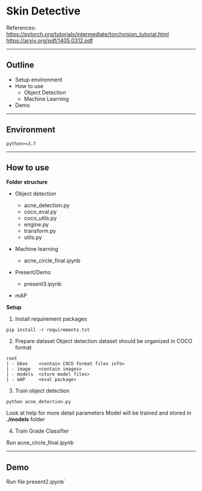 # Skin Detective

References:
https://pytorch.org/tutorials/intermediate/torchvision_tutorial.html
https://arxiv.org/pdf/1405.0312.pdf


--- 
## Outline

- Setup environment
- How to use
  - Object Detection
  - Machine Learning
- Demo

--- 

## Environment

```
python>=3.7
```

---
## How to use

**Folder structure** 


- Object detection

  - acne_detection.py
  - coco_eval.py
  - coco_utils.py
  - engine.py
  - transform.py
  - utils.py

- Machine learning
  - acne_circle_final.ipynb

- Present/Demo
  - present3.ipynb

- mAP


**Setup**

1. Install requirement packages
```
pip install -r requirements.txt
```

2. Prepare dataset
Object detection dataset should be organized in COCO format
```
root
| - bbox	<contain COCO format files info>
| - image	<contain images>
| - models	<store model files>
| - mAP		<eval package>
```	


3. Train object detection
```
python acne_detection.py
```
Look at help for more detail parameters
Model will be trained and stored in **./models** folder

4. Train Grade Classifier

Run acne_circle_final.ipynb

---

## Demo

Run file present2.ipynb`